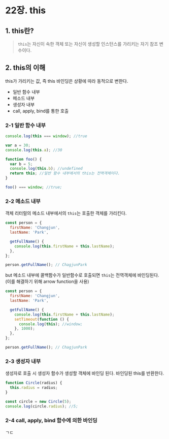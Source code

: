 # 22장. this

## 1. this란?

> `this`는 자신이 속한 객체 또는 자신이 생성할 인스턴스를 가리키는 자기 참조 변수이다.

## 2. this의 이해

this가 가리키는 값, 즉 this 바인딩은 상황에 따라 동적으로 변한다.

- 일반 함수 내부
- 메소드 내부
- 생성자 내부
- call, apply, bind를 통한 호출

### 2-1 일반 함수 내부

```js
console.log(this === window); //true

var a = 30;
console.log(this.a); //30

function foo() {
  var b = 5;
  console.log(this.b); //undefined
  return this; //일반 함수 내부에서의 this는 전역객체이다.
}

foo() === window; //true;
```

### 2-2 메소드 내부

객체 리터럴의 메소드 내부에서의 `this`는 호출한 객체를 가리킨다.

```js
const person = {
  firstName: 'Changjun',
  lastName: 'Park',

  getFullName() {
    console.log(this.firstName + this.lastName);
  },
};

person.getFullName(); // ChagjunPark
```

but 메소드 내부에 콜백함수가 일반함수로 호출되면 `this`는 전역객체에 바인딩된다. (이를 해결하기 위해 arrow function을 사용)

```js
const person = {
  firstName: 'Changjun',
  lastName: 'Park',

  getFullName() {
    console.log(this.firstName + this.lastName);
    setTimeout(function () {
      console.log(this); //window;
    }, 1000);
  },
};

person.getFullName(); // ChagjunPark
```

### 2-3 생성자 내부

생성자로 호출 시 생성자 함수가 생성할 객체에 바인딩 된다.
바인딩된 this를 반환한다.

```js
function Circle(radius) {
  this.radius = radius;
}

const circle = new Circle(5);
console.log(circle.radius); //5;
```

### 2-4 call, apply, bind 함수에 의한 바인딩

ㄱㄷ
